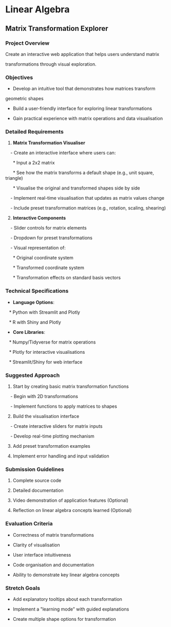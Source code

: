   
# Linear Algebra

## Matrix Transformation Explorer

### Project Overview

Create an interactive web application that helps users understand matrix

transformations through visual exploration.

### Objectives

- Develop an intuitive tool that demonstrates how matrices transform

geometric shapes

- Build a user-friendly interface for exploring linear transformations

- Gain practical experience with matrix operations and data visualisation

### Detailed Requirements

1. **Matrix Transformation Visualiser**

    - Create an interactive interface where users can:

      * Input a 2x2 matrix

      * See how the matrix transforms a default shape (e.g., unit square, triangle)

      * Visualise the original and transformed shapes side by side

    - Implement real-time visualisation that updates as matrix values change

    - Include preset transformation matrices (e.g., rotation, scaling, shearing)

2. **Interactive Components**

    - Slider controls for matrix elements

    - Dropdown for preset transformations

    - Visual representation of:

      * Original coordinate system

      * Transformed coordinate system

      * Transformation effects on standard basis vectors

### Technical Specifications

- **Language Options**:

   * Python with Streamlit and Plotly

   * R with Shiny and Plotly

- **Core Libraries**:

   * Numpy/Tidyverse for matrix operations

   * Plotly for interactive visualisations

   * Streamlit/Shiny for web interface

### Suggested Approach

1. Start by creating basic matrix transformation functions

    - Begin with 2D transformations

    - Implement functions to apply matrices to shapes

2. Build the visualisation interface

    - Create interactive sliders for matrix inputs

    - Develop real-time plotting mechanism

3. Add preset transformation examples

4. Implement error handling and input validation

### Submission Guidelines

1. Complete source code

2. Detailed documentation

3. Video demonstration of application features (Optional)

4. Reflection on linear algebra concepts learned (Optional)

### Evaluation Criteria

- Correctness of matrix transformations

- Clarity of visualisation

- User interface intuitiveness

- Code organisation and documentation

- Ability to demonstrate key linear algebra concepts

### Stretch Goals

- Add explanatory tooltips about each transformation

- Implement a "learning mode" with guided explanations

- Create multiple shape options for transformation
